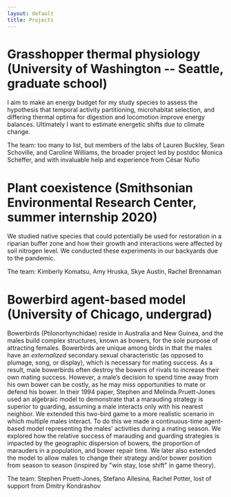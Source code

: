 ```yaml
---
layout: default
title: Projects
---
```


# Grasshopper thermal physiology (University of Washington -- Seattle, graduate school)

I aim to make an energy budget for my study species to assess the hypothesis that temporal activity partitioning, microhabitat selection, and differing thermal optima for digestion and locomotion improve energy balances. Ultimately I want to estimate energetic shifts due to climate change.

The team: too many to list, but members of the labs of Lauren Buckley, Sean Schoville, and Caroline Williams, the broader project led by postdoc Monica Scheffer, and with invaluable help and experience from César Nufio

# Plant coexistence (Smithsonian Environmental Research Center, summer internship 2020)

We studied native species that could potentially be used for restoration in a riparian buffer zone and how their growth and interactions were affected by soil nitrogen level. We conducted these experiments in our backyards due to the pandemic. 

The team: Kimberly Komatsu, Amy Hruska, Skye Austin, Rachel Brennaman

# Bowerbird agent-based model (University of Chicago, undergrad)

Bowerbirds (Ptilonorhynchidae) reside in Australia and New Guinea, and the males build complex structures, known as bowers, for the sole purpose of attracting females. Bowerbirds are unique among birds in that the males have an _externalized_ secondary sexual characteristic (as opposed to plumage, song, or display), which is necessary for mating success. As a result, male bowerbirds often destroy the bowers of rivals to increase their own mating success. However, a male’s decision to spend time away from his own bower can be costly, as he may miss opportunities to mate or defend his bower. In their 1994 paper, Stephen and Melinda Pruett-Jones used an algebraic model to demonstrate that a marauding strategy is superior to guarding, assuming a male interacts only with his nearest neighbor. We extended this two-bird game to a more realistic scenario in which multiple males interact. To do this we made a continuous-time agent-based model representing the males' activities during a mating season. We explored how the relative success of marauding and guarding strategies is impacted by the geographic dispersion of bowers, the proportion of marauders in a population, and bower repair time. We later also extended the model to allow males to change their strategy and/or bower position from season to season (inspired by "win stay, lose shift" in game theory).

The team: Stephen Pruett-Jones, Stefano Allesina, Rachel Potter, lost of support from Dmitry Kondrashov
